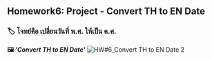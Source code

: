 ## Homework6: Project - Convert TH to EN Date
### 🏷  โจทย์คือ เปลี่ยนวันที่ พ.ศ. ให้เป็น ค.ศ.
**🖼 *'Convert TH to EN Date'*** 
![HW#6_Convert TH to EN Date 2](https://github.com/user-attachments/assets/67a5f09c-64aa-42a8-8376-5df8c7bcda02)
